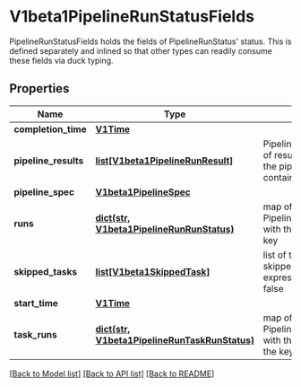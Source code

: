 # V1beta1PipelineRunStatusFields

PipelineRunStatusFields holds the fields of PipelineRunStatus' status. This is defined separately and inlined so that other types can readily consume these fields via duck typing.
## Properties
Name | Type | Description | Notes
------------ | ------------- | ------------- | -------------
**completion_time** | [**V1Time**](V1Time.md) |  | [optional] 
**pipeline_results** | [**list[V1beta1PipelineRunResult]**](V1beta1PipelineRunResult.md) | PipelineResults are the list of results written out by the pipeline task&#39;s containers | [optional] 
**pipeline_spec** | [**V1beta1PipelineSpec**](V1beta1PipelineSpec.md) |  | [optional] 
**runs** | [**dict(str, V1beta1PipelineRunRunStatus)**](V1beta1PipelineRunRunStatus.md) | map of PipelineRunRunStatus with the run name as the key | [optional] 
**skipped_tasks** | [**list[V1beta1SkippedTask]**](V1beta1SkippedTask.md) | list of tasks that were skipped due to when expressions evaluating to false | [optional] 
**start_time** | [**V1Time**](V1Time.md) |  | [optional] 
**task_runs** | [**dict(str, V1beta1PipelineRunTaskRunStatus)**](V1beta1PipelineRunTaskRunStatus.md) | map of PipelineRunTaskRunStatus with the taskRun name as the key | [optional] 

[[Back to Model list]](../README.md#documentation-for-models) [[Back to API list]](../README.md#documentation-for-api-endpoints) [[Back to README]](../README.md)


